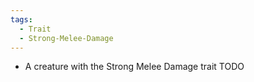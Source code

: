 ```yaml
---
tags:
  - Trait
  - Strong-Melee-Damage
---
```

- A creature with the Strong Melee Damage trait TODO